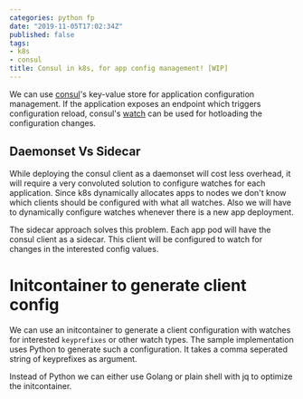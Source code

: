 ```yaml
---
categories: python fp
date: "2019-11-05T17:02:34Z"
published: false
tags:
- k8s
- consul
title: Consul in k8s, for app config management! [WIP]
---
```

We can use [consul]'s key-value store for application configuration management.  If the application exposes an endpoint which triggers configuration reload, consul's [watch] can be used for hotloading the configuration changes.

## Daemonset Vs Sidecar
While deploying the consul client as a daemonset will cost less overhead, it will require a very convoluted solution to configure watches for each application. Since k8s dynamically allocates apps to nodes we don't know which clients should be configured with what all watches. Also we will have to dynamically configure watches whenever there is a new app deployment.

The sidecar approach solves this problem. Each app pod will have the consul client as a sidecar. This client will be configured to watch for changes in the interested config values.

# Initcontainer to generate client config
We can use an initcontainer to generate a client configuration with watches for interested `keyprefixes` or other watch types. The sample implementation uses Python to generate such a configuration. It takes a comma seperated string of keyprefixes as argument.

Instead of Python we can either use Golang or plain shell with jq to optimize the initcontainer.

[consul]: https://www.consul.io
[watch]: https://www.consul.io/docs/agent/watches.html

